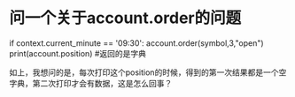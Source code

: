 # 问一个关于account.order的问题

if context.current_minute == '09:30':
        account.order(symbol,3,"open")
        print(account.position)   #返回的是字典
        
如上，我想问的是，每次打印这个position的时候，得到的第一次结果都是一个空字典，第二次打印才会有数据，这是怎么回事？